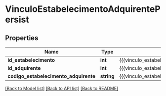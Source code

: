 # VinculoEstabelecimentoAdquirentePersist

## Properties
Name | Type | Description | Notes
------------ | ------------- | ------------- | -------------
**id_estabelecimento** | **int** | {{{vinculo_estabelecimento_adquirente_persist_id_estabelecimento_value}}} | 
**id_adquirente** | **int** | {{{vinculo_estabelecimento_adquirente_persist_id_adquirente_value}}} | 
**codigo_estabelecimento_adquirente** | **string** | {{{vinculo_estabelecimento_adquirente_persist_codigo_estabelecimento_adquirente_value}}} | 

[[Back to Model list]](../README.md#documentation-for-models) [[Back to API list]](../README.md#documentation-for-api-endpoints) [[Back to README]](../README.md)


